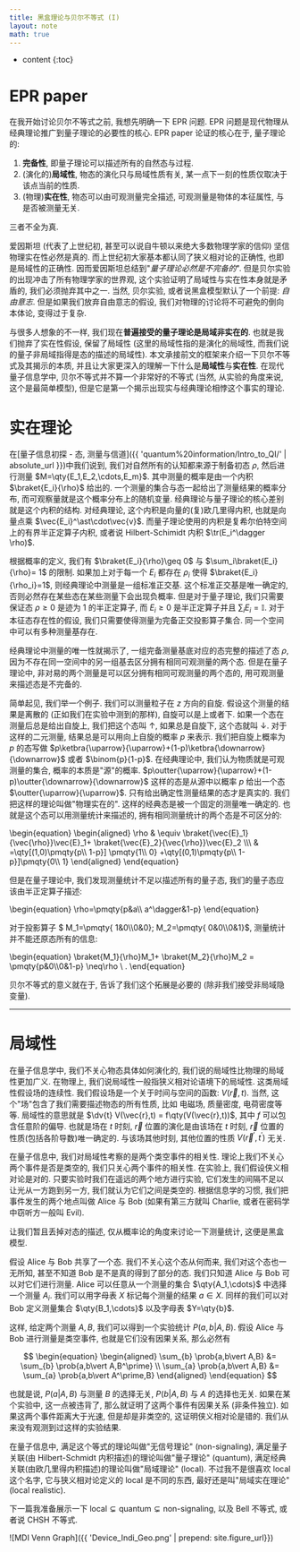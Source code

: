 ```yaml
---
title: 黑盒理论与贝尔不等式 (I)
layout: note
math: true
---
```


* content
{:toc}

# EPR paper

在我开始讨论贝尔不等式之前, 我想先明确一下 EPR 问题.
EPR 问题是现代物理从经典理论推广到量子理论的必要性的核心.
EPR paper 论证的核心在于, 量子理论的:

1. **完备性**, 即量子理论可以描述所有的自然态与过程.
2. (演化的)**局域性**, 物态的演化只与局域性质有关, 某一点下一刻的性质仅取决于该点当前的性质.
3. (物理)**实在性**, 物态可以由可观测量完全描述, 可观测量是物体的本征属性, 与是否被测量无关.

三者不全为真.

爱因斯坦 (代表了上世纪初, 甚至可以说自牛顿以来绝大多数物理学家的信仰) 坚信物理实在性必然是真的.
而上世纪初大家基本都认同了狭义相对论的正确性, 也即是局域性的正确性.
因而爱因斯坦总结到"*量子理论必然是不完备的*".
但是贝尔实验的出现冲击了所有物理学家的世界观, 这个实验证明了局域性与实在性本身就是矛盾的, 我们必须抛弃其中之一.
当然, 贝尔实验, 或者说黑盒模型默认了一个前提: *自由意志*.
但是如果我们放弃自由意志的假设, 我们对物理的讨论将不可避免的倒向本体论, 变得过于复杂.

与很多人想象的不一样, 我们现在**普遍接受的量子理论是局域非实在的**.
也就是我们抛弃了实在性假设, 保留了局域性 (这里的局域性指的是演化的局域性, 而我们说的量子非局域指得是态的描述的局域性).
本文承接前文的框架来介绍一下贝尔不等式及其揭示的本质, 并且让大家更深入的理解一下什么是**局域性**与**实在性**.
在现代量子信息学中, 贝尔不等式并不算一个非常好的不等式 (当然, 从实验的角度来说, 这个是最简单模型), 但是它是第一个揭示出现实与经典理论相悖这个事实的理论.

# 实在理论

在[量子信息初探 - 态, 测量与信道]({{ 'quantum%20information/Intro_to_QI/' | absolute_url }})中我们说到, 我们对自然所有的认知都来源于制备初态 $\rho$, 然后进行测量 $M=\qty{E_1,E_2,\cdots,E_m}$.
其中测量的概率是由一个内积 $\braket{E_i}{\rho}$ 给出的.
一个测量的集合与态一起给出了测量结果的概率分布, 而可观察量就是这个概率分布上的随机变量.
经典理论与量子理论的核心差别就是这个内积的结构.
对经典理论, 这个内积是向量的(复)欧几里得内积, 也就是向量点乘 $\vec{E_i}^\ast\cdot\vec{v}$.
而量子理论使用的内积是复希尔伯特空间上的有界半正定算子内积, 或者说
Hilbert-Schimidt 内积 $\tr(E_i^\dagger \rho)$.

根据概率的定义, 我们有 $\braket{E_i}{\rho}\geq 0$ 与 $\sum_i\braket{E_i}{\rho}= 1$ 的限制.
如果加上对于每一个 $E_i$ 都存在 $\rho_i$ 使得 $\braket{E_i}{\rho_i}=1$, 则经典理论中测量是一组标准正交基.
这个标准正交基是唯一确定的, 否则必然存在某些态在某些测量下会出现负概率. 但是对于量子理论,
我们只需要保证态 $\rho\geq 0$ 是迹为 $1$ 的半正定算子, 而 $E_i\geq 0$ 是半正定算子并且
$\sum_i E_i =\mathbb{I}$. 对于本征态存在性的假设, 我们只需要使得测量为完备正交投影算子集合.
同一个空间中可以有多种测量基存在.

经典理论中测量的唯一性就揭示了, 一组完备测量基底对应的态完整的描述了态 $\rho$, 因为不存在同一空间中的另一组基去区分拥有相同可观测量的两个态.
但是在量子理论中, 非对易的两个测量是可以区分拥有相同可观测量的两个态的, 用可观测量来描述态是不完备的.

简单起见, 我们举一个例子.
我们可以测量粒子在 $z$ 方向的自旋.
假设这个测量的结果是离散的 (正如我们在实验中测到的那样), 自旋可以是上或者下.
如果一个态在测量后总是给出自旋上, 我们把这个态叫 $\uparrow$, 如果总是自旋下, 这个态就叫 $\downarrow$.
对于这样的二元测量, 结果总是可以用向上自旋的概率 $p$ 来表示.
我们把自旋上概率为 $p$ 的态写做 $p\ketbra{\uparrow}{\uparrow}+(1-p)\ketbra{\downarrow}{\downarrow}$ 或者 $\binom{p}{1-p}$.
在经典理论中, 我们认为物质就是可观测量的集合, 概率的本质是"源"的概率.
$p\outter{\uparrow}{\uparrow}+(1-p)\outter{\downarrow}{\downarrow}$ 这样的态是从源中以概率 $p$ 给出一个态 $\outter{\uparrow}{\uparrow}$.
只有给出确定性测量结果的态才是真实的.
我们把这样的理论叫做"物理实在的".
这样的经典态是被一个固定的测量唯一确定的.
也就是这个态可以用测量统计来描述的, 拥有相同测量统计的两个态是不可区分的:

\begin{equation}
    \begin{aligned}
        \rho & \equiv \braket{\vec{E}_1}{\vec{\rho}}\vec{E}_1+
        \braket{\vec{E}_2}{\vec{\rho}}\vec{E}_2 \\\\\\
        & =\qty[(1,0)\pmqty{p\\\\ 1-p}] \pmqty{1\\\\ 0}
        +\qty[(0,1)\pmqty{p\\\\ 1-p}]\pmqty{0\\\\ 1}
    \end{aligned}
\end{equation}

但是在量子理论中, 我们发现测量统计不足以描述所有的量子态, 我们的量子态应该由半正定算子描述:

\begin{equation}
    \rho=\pmqty{p&a\\\\ a^\dagger&1-p}
\end{equation}

对于投影算子 $ M_1=\pmqty{ 1&0\\\\0&0}; M_2=\pmqty{ 0&0\\\\0&1}$, 测量统计并不能还原态所有的信息:

\begin{equation}
    \braket{M_1}{\rho}M_1+ \braket{M_2}{\rho}M_2 =
    \pmqty{p&0\\\\0&1-p} \neq\rho \ .
\end{equation}

贝尔不等式的意义就在于, 告诉了我们这个拓展是必要的 (除非我们接受非局域隐变量).

---

# 局域性

在量子信息学中, 我们不关心物态具体如何演化的, 我们说的局域性比物理的局域性更加广义.
在物理上, 我们说局域性一般指狭义相对论语境下的局域性.
这类局域性假设场的连续性.
我们假设场是一个关于时间与空间的函数: $V(\vec r,t)$.
当然, 这个"场"包含了我们需要描述物态的所有性质, 比如 电磁场, 质量密度, 电荷密度等等.
局域性的意思就是 $\dv{t} V(\vec{r},t) = f\qty(V(\vec{r},t))$, 其中 $f$ 可以包含任意阶的偏导.
也就是场在 $t$ 时刻, $\vec{r}$ 位置的演化是由该场在 $t$ 时刻, $\vec{r}$ 位置的性质(包括各阶导数)唯一确定的.
与该场其他时刻, 其他位置的性质 $V(\vec{r}^\prime,t^\prime)$ 无关.

在量子信息中, 我们对局域性考察的是两个类空事件的相关性.
理论上我们不关心两个事件是否是类空的, 我们只关心两个事件的相关性.
在实验上, 我们假设侠义相对论是对的.
只要实验时我们在遥远的两个地方进行实验, 它们发生的间隔不足以让光从一方跑到另一方, 我们就认为它们之间是类空的.
根据信息学的习惯, 我们把事件发生的两个地点叫做 Alice 与 Bob (如果有第三方就叫 Charlie, 或者在密码学中窃听方一般叫 Evil).

让我们暂且丢掉对态的描述, 仅从概率论的角度来讨论一下测量统计, 这便是黑盒模型.

假设 Alice 与 Bob 共享了一个态. 我们不关心这个态从何而来, 我们对这个态也一无所知,
甚至不知道 Bob 是不是真的得到了部分的态. 我们只知道 Alice 与 Bob 可以对它们进行测量.
Alice 可以任意从一个测量的集合 $\qty{A_1,\cdots}$ 中选择一个测量 $A_i$.
我们可以用字母表 $X$ 标记每个测量的结果 $a\in X$.
同样的我们可以对 Bob 定义测量集合 $\qty{B_1,\cdots}$ 以及字母表 $Y=\qty{b}$.

这样, 给定两个测量 $A,B$, 我们可以得到一个实验统计 $P(a,b\vert A,B)$.
假设 Alice 与 Bob 进行测量是类空事件, 也就是它们没有因果关系, 那么必然有

$$
\begin{equation}
\begin{aligned}
    \sum_{b} \prob{a,b\vert A,B} &= \sum_{b} \prob{a,b\vert A,B^\prime} \\
    \sum_{a} \prob{a,b\vert A,B} &= \sum_{a} \prob{a,b\vert A^\prime,B}
\end{aligned}
\end{equation}
$$

也就是说, $P(a\vert A,B)$ 与测量 $B$ 的选择无关, $P(b\vert A,B)$ 与 $A$ 的选择也无关.
如果在某个实验中, 这一点被违背了, 那么就证明了这两个事件有因果关系 (非条件独立).
如果这两个事件距离大于光速, 但是却是非类空的, 这证明侠义相对论是错的.
我们从来没有观测到过这样的实验结果.

在量子信息中, 满足这个等式的理论叫做"无信号理论" (non-signaling),
满足量子关联(由 Hilbert-Schmidt 内积描述)的理论叫做"量子理论" (quantum),
满足经典关联(由欧几里得内积描述)的理论叫做"局域理论" (local).
不过我不是很喜欢 local 这个名字, 它与狭义相对论定义的 local 是不同的东西, 最好还是叫"局域实在理论" (local realistic).

下一篇我准备展示一下 $\text{local}\subsetneq\text{quantum}\subsetneq\text{non-signaling}$, 以及 Bell 不等式, 或者说 CHSH 不等式. 

![MDI Venn Graph]({{ 'Device_Indi_Geo.png' | prepend: site.figure_url}})
<!-- ![MDI Graph](../../_asserts/figures/Device_Indi_Geo.png) -->
